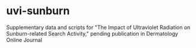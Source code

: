 # uvi-sunburn
Supplementary data and scripts for "The Impact of Ultraviolet Radiation on Sunburn-related Search Activity," pending publication in Dermatology Online Journal

